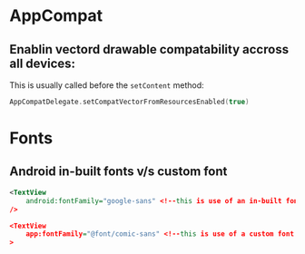 
# AppCompat

## Enablin vectord drawable compatability accross all devices:
This is usually called before the `setContent` method:
```kt
AppCompatDelegate.setCompatVectorFromResourcesEnabled(true)
```

# Fonts

## Android in-built fonts v/s custom font

```xml
<TextView
    android:fontFamily="google-sans" <!--this is use of an in-built font-->
/>

<TextView
    app:fontFamily="@font/comic-sans" <!--this is use of a custom font from a file in res/font dir -->
>
```


